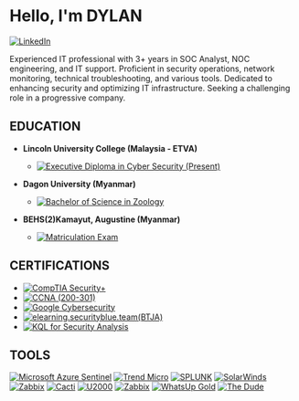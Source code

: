# Hello, I'm DYLAN

[![LinkedIn](https://img.shields.io/badge/LinkedIn-0077B5?style=for-the-badge&logo=linkedin&logoColor=white)](https://www.linkedin.com/in/arkar-ye-yint-aung/)

Experienced IT professional with 3+ years in SOC Analyst, NOC engineering, and IT support. Proficient in security operations, network monitoring, technical troubleshooting, and various tools. Dedicated to enhancing security and optimizing IT infrastructure. Seeking a challenging role in a progressive company.



## EDUCATION
* **Lincoln University College (Malaysia - ETVA)**
  * [![Executive Diploma in Cyber Security (Present)](https://img.shields.io/badge/Executive%20Diploma%20in%20Cyber%20Security%20(Present)-0072C6?style=flat)](YourLinkHere)
    
* **Dagon University (Myanmar)**
  * [![Bachelor of Science in Zoology](https://img.shields.io/badge/Bachelor%20of%20Science%20in%20Zoology-0072C6?style=flat)](YourLinkHere)
    
* **BEHS(2)Kamayut, Augustine (Myanmar)**
  * [![Matriculation Exam](https://img.shields.io/badge/Matriculation%20Exam-0072C6?style=flat)](YourLinkHere)

## CERTIFICATIONS
* [![CompTIA Security+](https://img.shields.io/badge/-CompTIA%20Security%2B-red?style=flat&logo=CompTIA)](YourLinkHere)
* [![CCNA (200-301)](https://img.shields.io/badge/CCNA%20(200--301)-skyblue?style=flat&logo=cisco)](YourLinkHere)
* [![Google Cybersecurity](https://img.shields.io/badge/-Google%20Cybersecurity-green?style=flat&logo=Google)](YourLinkHere)
* [![elearning.securityblue.team(BTJA)](https://img.shields.io/badge/elearning.securityblue.team(BTJA)-darkblue?style=flat)](https://elearning.securityblue.team/BTJA)
* [![KQL for Security Analysis](https://img.shields.io/badge/-KQL%20for%20Security%20Analysis-blue?style=flat&logo=Microsoft)](YourLinkHere)

## TOOLS
[![Microsoft Azure Sentinel](https://img.shields.io/badge/Microsoft%20Azure%20Sentinel-0072C6?style=flat&logo=microsoft-azure)](YourLinkHere)
[![Trend Micro](https://img.shields.io/badge/Trend%20Micro-E2231A?style=flat&logo=trend-micro)](YourLinkHere)
[![SPLUNK](https://img.shields.io/badge/-SPLUNK-purple?style=flat&logo=Splunk)](YourLinkHere)
[![SolarWinds](https://img.shields.io/badge/SolarWinds-F29A00?style=flat&logo=solarwinds)](YourLinkHere)
[![Zabbix](https://img.shields.io/badge/-Zabbix-orange?style=flat&logo=Zabbix)](YourLinkHere)
[![Cacti](https://img.shields.io/badge/-Cacti-green?style=flat&logo=Cacti)](YourLinkHere)
[![U2000](https://img.shields.io/badge/U2000-0072C6?style=flat&logo=generic)](YourLinkHere)
[![Zabbix](https://img.shields.io/badge/Zabbix-DC382D?style=flat&logo=zabbix)](YourLinkHere)
[![WhatsUp Gold](https://img.shields.io/badge/WhatsUp%20Gold-FFD700?style=flat&logo=whatsUp)](YourLinkHere)
[![The Dude](https://img.shields.io/badge/The%20Dude-00BFFF?style=flat&logo=mikrotik)](YourLinkHere)
